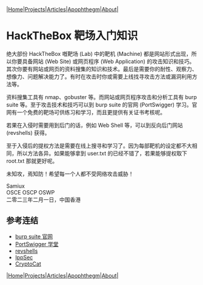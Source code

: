 |[Home](/README.md)|[Projects](/projects.md)|[Articles](/articles.md)|[Apophthegm](/apophthegm.md)|[About](/about.md)|

# HackTheBox 靶场入门知识

绝大部份 HackTheBox 嘅靶场 (Lab) 中的靶机 (Machine) 都是网站形式出现，所以你要具备网站 (Web Site) 或网页程序 (Web Application) 的攻击知识和技巧。其次你要有网站或网页的资料搜集的知识和技术。最后是需要你的耐性、观察力、想像力、问题解决能力了。有时在攻击时你或需要上线找寻攻击方法或漏洞利用方法等。

资料搜集工具有 nmap、gobuster 等。而网站或网页程序攻击和分析工具有 burp suite 等。至于攻击技术和技巧可以到 burp suite 的官网 (PortSwigger) 学习。官网有一个免费的靶场可供练习和学习，而且更提供有关证书考核呢。

若果在入侵时需要用到后门的话，例如 Web Shell 等，可以到反向后门网站 (revshells) 获得。

至于入侵后的提权方法是需要在线上搜寻和学习了。因为每部靶机的设定都不大相同，所以方法各异。如果能够拿到 user.txt 的已经不错了，若果能够提权取下 root.txt 那就更好呢。

未知攻，焉知防！希望每一个人都不受网络攻击威胁！

Samiux  
OSCE  OSCP  OSWP  
二零二三年二月一日，中国香港    

## 参考连结  

- [burp suite 官网](https://portswigger.net/)  
- [PortSwigger 学堂](https://portswigger.net/web-security/learning-path)  
- [revshells](https://revshells.com)  
- [IppSec](https://www.youtube.com/channel/UCa6eh7gCkpPo5XXUDfygQQA/featured)  
- [CryptoCat](https://www.youtube.com/channel/UCEeuul0q7C8Zs5C8rc4REFQ)  

|[Home](/README.md)|[Projects](/projects.md)|[Articles](/articles.md)|[Apophthegm](/apophthegm.md)|[About](/about.md)|

